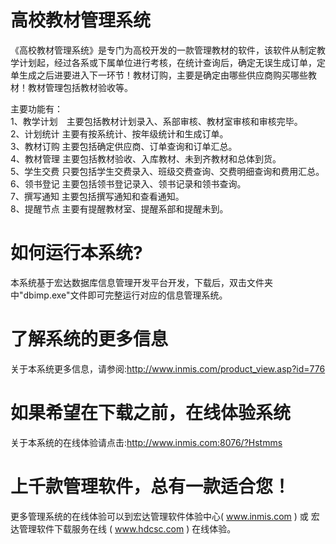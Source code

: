 # 高校教材管理系统

《高校教材管理系统》是专门为高校开发的一款管理教材的软件，该软件从制定教学计划起，经过各系或下属单位进行考核，在统计查询后，确定无误生成订单，定单生成之后进要进入下一环节！教材订购，主要是确定由哪些供应商购买哪些教材！教材管理包括教材验收等。

主要功能有：  
1、教学计划　主要包括教材计划录入、系部审核、教材室审核和审核完毕。  
2、计划统计  主要有按系统计、按年级统计和生成订单。  
3、教材订购  主要包括确定供应商、订单查询和订单汇总。  
4、教材管理  主要包括教材验收、入库教材、未到齐教材和总体到货。  
5、学生交费 只要包括学生交费录入、班级交费查询、交费明细查询和费用汇总。  
6、领书登记  主要包括领书登记录入、领书记录和领书查询。  
7、撰写通知 主要包括撰写通知和查看通知。  
8、提醒节点 主要有提醒教材室、提醒系部和提醒未到。

# 如何运行本系统?

本系统基于宏达数据库信息管理开发平台开发，下载后，双击文件夹中"dbimp.exe"文件即可完整运行对应的信息管理系统。

# 了解系统的更多信息

关于本系统更多信息，请参阅:http://www.inmis.com/product_view.asp?id=776

# 如果希望在下载之前，在线体验系统

关于本系统的在线体验请点击:http://www.inmis.com:8076/?Hstmms

# 上千款管理软件，总有一款适合您！

更多管理系统的在线体验可以到宏达管理软件体验中心( www.inmis.com ) 或 宏达管理软件下载服务在线 ( www.hdcsc.com ) 在线体验。




